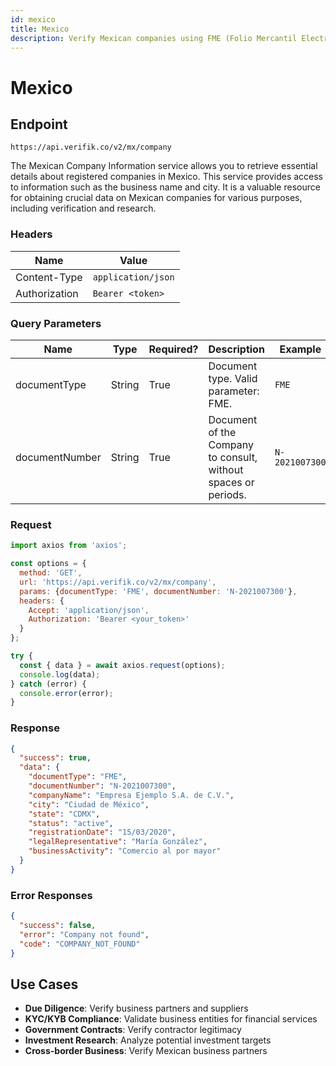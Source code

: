 ```yaml
---
id: mexico
title: Mexico
description: Verify Mexican companies using FME (Folio Mercantil Electrónico)
---
```


# Mexico

## Endpoint

```
https://api.verifik.co/v2/mx/company
```

The Mexican Company Information service allows you to retrieve essential details about registered companies in Mexico. This service provides access to information such as the business name and city. It is a valuable resource for obtaining crucial data on Mexican companies for various purposes, including verification and research.

### Headers

| Name          | Value              |
| ------------- | ------------------ |
| Content-Type  | `application/json` |
| Authorization | `Bearer <token>`   |

### Query Parameters

| Name           | Type   | Required? | Description                                    | Example      |
| -------------- | ------ | --------- | ---------------------------------------------- | ------------ |
| documentType   | String | True      | Document type. Valid parameter: FME.          | `FME`        |
| documentNumber | String | True      | Document of the Company to consult, without spaces or periods. | `N-2021007300` |

### Request

```javascript
import axios from 'axios';

const options = {
  method: 'GET',
  url: 'https://api.verifik.co/v2/mx/company',
  params: {documentType: 'FME', documentNumber: 'N-2021007300'},
  headers: {
    Accept: 'application/json',
    Authorization: 'Bearer <your_token>'
  }
};

try {
  const { data } = await axios.request(options);
  console.log(data);
} catch (error) {
  console.error(error);
}
```

### Response

```json
{
  "success": true,
  "data": {
    "documentType": "FME",
    "documentNumber": "N-2021007300",
    "companyName": "Empresa Ejemplo S.A. de C.V.",
    "city": "Ciudad de México",
    "state": "CDMX",
    "status": "active",
    "registrationDate": "15/03/2020",
    "legalRepresentative": "María González",
    "businessActivity": "Comercio al por mayor"
  }
}
```

### Error Responses

```json
{
  "success": false,
  "error": "Company not found",
  "code": "COMPANY_NOT_FOUND"
}
```

## Use Cases

- **Due Diligence**: Verify business partners and suppliers
- **KYC/KYB Compliance**: Validate business entities for financial services
- **Government Contracts**: Verify contractor legitimacy
- **Investment Research**: Analyze potential investment targets
- **Cross-border Business**: Verify Mexican business partners

